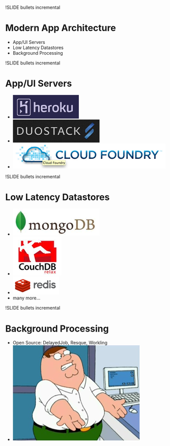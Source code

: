 !SLIDE bullets incremental

# Modern App Architecture #

* App/UI Servers
* Low Latency Datastores
* Background Processing

!SLIDE bullets incremental

# App/UI Servers #

* ![heroku](heroku.png)
* ![duostack](duostack.png)
* ![cloudfoundry](cloudfoundry.png)


!SLIDE bullets incremental

# Low Latency Datastores #

* ![mongo](mongodb.png)
* ![couch](couchdb.png)
* ![redis](redis.png)
* many more...


!SLIDE bullets incremental

# Background Processing #

* Open Source: DelayedJob, Resque, Workling
* ![peter](background-peter.png)